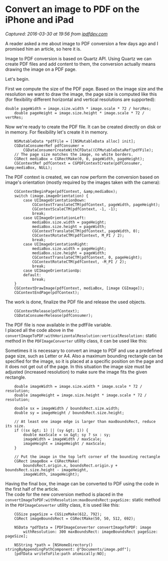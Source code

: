 # Convert an image to PDF on the iPhone and iPad

_Captured: 2016-03-30 at 19:56 from [ipdfdev.com](http://ipdfdev.com/2011/04/22/convert-an-image-to-pdf-on-the-iphone-and-ipad/)_

A reader asked a me about image to PDF conversion a few days ago and I promised him an article, so here it is.

Image to PDF conversion is based on Quartz API. Using Quartz we can create PDF files and add content to them, the conversion actually means drawing the image on a PDF page.

Let's begin.

First we compute the size of the PDF page. Based on the image size and the resolution we want to draw the image, the page size is computed like this (for flexibility different horizontal and vertical resolutions are supported):
    
    double pageWidth = image.size.width * image.scale * 72 / horzRes;
        double pageHeight = image.size.height * image.scale * 72 / vertRes;

Now we're ready to create the PDF file. It can be created directly on disk or in memory. For flexibility let's create it in memory.
    
        NSMutableData *pdfFile = [[NSMutableData alloc] init];
        CGDataConsumerRef pdfConsumer = 
            CGDataConsumerCreateWithCFData((CFMutableDataRef)pdfFile);
        // The page size matches the image, no white borders.
        CGRect mediaBox = CGRectMake(0, 0, pageWidth, pageHeight);
        CGContextRef pdfContext = CGPDFContextCreate(pdfConsumer, &amp;mediaBox, NULL);

The PDF context is created, we can now perform the conversion based on image's orientation (mostly required by the images taken with the camera):

        CGContextBeginPage(pdfContext, &amp;mediaBox);
        switch (image.imageOrientation) {
            case UIImageOrientationDown:
                CGContextTranslateCTM(pdfContext, pageWidth, pageHeight);
                CGContextScaleCTM(pdfContext, -1, -1);
                break;
            case UIImageOrientationLeft:
                mediaBox.size.width = pageHeight;
                mediaBox.size.height = pageWidth;
                CGContextTranslateCTM(pdfContext, pageWidth, 0);
                CGContextRotateCTM(pdfContext, M_PI / 2);
                break;
            case UIImageOrientationRight:
                mediaBox.size.width = pageHeight;
                mediaBox.size.height = pageWidth;
                CGContextTranslateCTM(pdfContext, 0, pageHeight);
                CGContextRotateCTM(pdfContext, -M_PI / 2);
                break;
            case UIImageOrientationUp:
            default:
                break;
        } 
        CGContextDrawImage(pdfContext, mediaBox, [image CGImage]);
        CGContextEndPage(pdfContext);

The work is done, finalize the PDF file and release the used objects.
    
        CGContextRelease(pdfContext);
        CGDataConsumerRelease(pdfConsumer);

The PDF file is now available in the pdfFile variable.  
I placed all the code above in the `convertImageToPDF:withHorizontalResolution:verticalResolution:` static method in the `PDFImageConverter` utility class, it can be used like this:

Sometimes it is necessary to convert an image to PDF and use a predefined page size, such as Letter or A4. Also a maximum bounding rectangle can be specified for the image, so it is placed at a specific position on the page and it does not get out of the page. In this situation the image size must be adjusted (increased resolution) to make sure the image fits the given rectangle.

    
        double imageWidth = image.size.width * image.scale * 72 / resolution;
        double imageHeight = image.size.height * image.scale * 72 / resolution;
     
        double sx = imageWidth / boundsRect.size.width;
        double sy = imageHeight / boundsRect.size.height;
     
        // At least one image edge is larger than maxBoundsRect, reduce its size.
        if ((sx &gt; 1) || (sy &gt; 1)) {
            double maxScale = sx &gt; sy ? sx : sy;
            imageWidth = imageWidth / maxScale;
            imageHeight = imageHeight / maxScale;
        }
     
        // Put the image in the top left corner of the bounding rectangle
        CGRect imageBox = CGRectMake(
            boundsRect.origin.x, boundsRect.origin.y + boundsRect.size.height - imageHeight, 
            imageWidth, imageHeight);

Having the final box, the image can be converted to PDF using the code in the first half of the article.  
The code for the new conversion method is placed in the `convertImageToPDF:withResolution:maxBoundsRect:pageSize:` static method in the `PDFImageConverter` utility class, it is used like this:

    
        CGSize pageSize = CGSizeMake(612, 792);
        CGRect imageBoundsRect = CGRectMake(50, 50, 512, 692);
     
        NSData *pdfData = [PDFImageConverter convertImageToPDF: image 
            withResolution: 300 maxBoundsRect: imageBoundsRect pageSize: pageSize];
     
        NSString *path = [NSHomeDirectory() stringByAppendingPathComponent: @"Documents/image.pdf"];
        [pdfData writeToFile:path atomically:NO];
